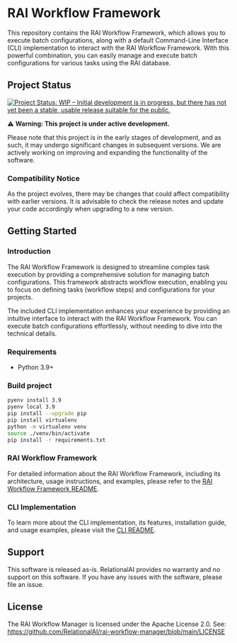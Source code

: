# RAI Workflow Framework

This repository contains the RAI Workflow Framework, which allows you to execute batch configurations, along with a default Command-Line Interface (CLI) implementation to interact with the RAI Workflow Framework. With this powerful combination, you can easily manage and execute batch configurations for various tasks using the RAI database.

## Project Status
[![Project Status: WIP – Initial development is in progress, but there has not yet been a stable, usable release suitable for the public.](https://www.repostatus.org/badges/latest/wip.svg)](https://www.repostatus.org/#wip)

⚠️ **Warning: This project is under active development.**

Please note that this project is in the early stages of development, and as such, it may undergo significant changes in subsequent versions. We are actively working on improving and expanding the functionality of the software.
### Compatibility Notice

As the project evolves, there may be changes that could affect compatibility with earlier versions. It is advisable to check the release notes and update your code accordingly when upgrading to a new version.

## Getting Started

### Introduction

The RAI Workflow Framework is designed to streamline complex task execution by providing a comprehensive solution for managing batch configurations. This framework abstracts workflow execution, enabling you to focus on defining tasks (workflow steps) and configurations for your projects.

The included CLI implementation enhances your experience by providing an intuitive interface to interact with the RAI Workflow Framework. You can execute batch configurations effortlessly, without needing to dive into the technical details.

### Requirements

* Python 3.9+

### Build project

```bash
pyenv install 3.9
pyenv local 3.9
pip install --upgrade pip
pip install virtualenv
python -m virtualenv venv
source ./venv/bin/activate
pip install -r requirements.txt
```

### RAI Workflow Framework

For detailed information about the RAI Workflow Framework, including its architecture, usage instructions, and examples, please refer to the [RAI Workflow Framework README](workflow/README.md).

### CLI Implementation

To learn more about the CLI implementation, its features, installation guide, and usage examples, please visit the [CLI README](cli/README.md).

## Support

This software is released as-is. RelationalAI provides no warranty and no support on this software. If you have any issues with the software, please file an issue. 

## License

The RAI Workflow Manager is licensed under the
Apache License 2.0. See:
https://github.com/RelationalAI/rai-workflow-manager/blob/main/LICENSE